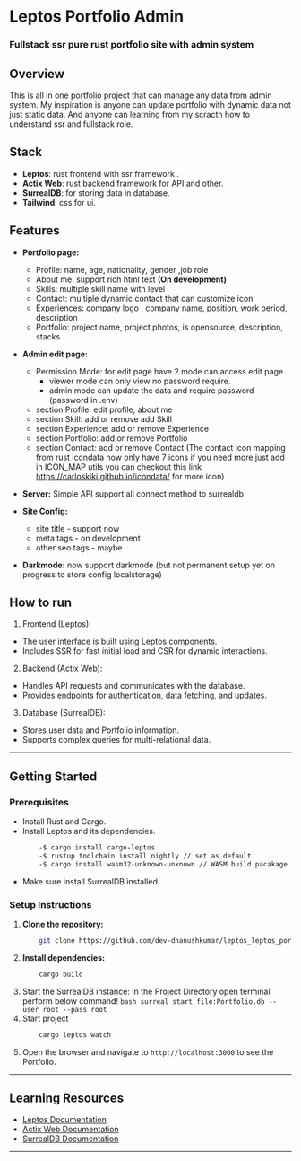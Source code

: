# Leptos Portfolio Admin
### Fullstack ssr pure rust portfolio site with admin system 

## **Overview**

This is all in one portfolio project that can manage any data from admin system.
My inspiration is anyone can update portfolio with dynamic data not just static data.
And anyone can learning from my scracth how to understand ssr and fullstack role.

## **Stack**
- **Leptos**: rust frontend with ssr framework .
- **Actix Web**: rust backend framework for API and other.
- **SurrealDB**: for storing data in database.
- **Tailwind**: css for ui.

## **Features**

- **Portfolio page:** 
  - Profile: name, age, nationality, gender ,job role
  - About me: support rich html text **(On development)**
  - Skills: multiple skill name with level
  - Contact: multiple dynamic contact that can customize icon 
  - Experiences: company logo , company name, position, work period, description
  - Portfolio: project name, project photos, is opensource, description, stacks 
- **Admin edit page:**
  - Permission Mode: for edit page have 2 mode can access edit page 
    - viewer mode can only view no password require.
    - admin mode can update the data and require password (password in .env) 
  - section Profile: edit profile, about me
  - section Skill: add or remove add Skill 
  - section Experience: add or remove Experience 
  - section Portfolio: add or remove Portfolio 
  - section Contact: add or remove Contact (The contact icon mapping from rust icondata now only have 7 icons if you need more just add in ICON_MAP utils 
  you can checkout this link https://carloskiki.github.io/icondata/ for more icon)  

- **Server:** Simple API support all connect method to surrealdb
- **Site Config:** 
  - site title - support now
  - meta tags -  on development
  - other seo tags - maybe
- **Darkmode:** now support darkmode (but not permanent setup yet on progress to store config localstorage)


## **How to run**

1. Frontend (Leptos):

- The user interface is built using Leptos components.
- Includes SSR for fast initial load and CSR for dynamic interactions.

2. Backend (Actix Web):

- Handles API requests and communicates with the database.
- Provides endpoints for authentication, data fetching, and updates.

3. Database (SurrealDB):

- Stores user data and Portfolio information.
- Supports complex queries for multi-relational data.

---

## **Getting Started**

### **Prerequisites**

- Install Rust and Cargo.
- Install Leptos and its dependencies.
  ```bash
      -$ cargo install cargo-leptos
      -$ rustup toolchain install nightly // set as default
      -$ cargo install wasm32-unknown-unknown // WASM build pacakage
  ```
- Make sure install SurrealDB installed.

### **Setup Instructions**

1. **Clone the repository:**
   ```bash
       git clone https://github.com/dev-dhanushkumar/leptos_leptos_portfolio_admin.git
   ```
2. **Install dependencies:**
   ```bash
       cargo build
   ```
3. Start the SurrealDB instance:
   In the Project Directory open terminal perform below command!
   `bash
    surreal start file:Portfolio.db --user root --pass root 
    `
4. Start project
   ```bash
       cargo leptos watch
   ```
5. Open the browser and navigate to `http://localhost:3000` to see the Portfolio.

---

## **Learning Resources**

- [Leptos Documentation](https://book.leptos.dev/)
- [Actix Web Documentation](https://docs.rs/actix-web/latest/actix_web/)
- [SurrealDB Documentation](https://surrealdb.com/docs/)

---
